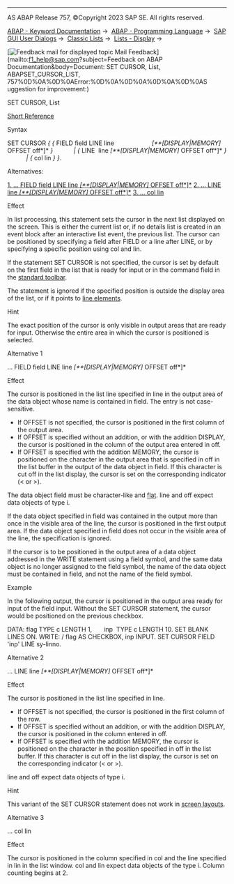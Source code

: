   

* * *

AS ABAP Release 757, ©Copyright 2023 SAP SE. All rights reserved.

[ABAP - Keyword Documentation](https://help.sap.com/doc/abapdocu_757_index_htm/7.57/en-US/abenabap.htm) →  [ABAP - Programming Language](https://help.sap.com/doc/abapdocu_757_index_htm/7.57/en-US/abenabap_reference.htm) →  [SAP GUI User Dialogs](https://help.sap.com/doc/abapdocu_757_index_htm/7.57/en-US/abenabap_screens.htm) →  [Classic Lists](https://help.sap.com/doc/abapdocu_757_index_htm/7.57/en-US/abenabap_dynpro_list.htm) →  [Lists - Display](https://help.sap.com/doc/abapdocu_757_index_htm/7.57/en-US/abenlists_displayed.htm) → 

 [![](Mail.gif?object=Mail.gif&sap-language=EN "Feedback mail for displayed topic") Mail Feedback](mailto:f1_help@sap.com?subject=Feedback on ABAP Documentation&body=Document: SET CURSOR, List, ABAPSET_CURSOR_LIST, 757%0D%0A%0D%0AError:%0D%0A%0D%0A%0D%0A%0D%0AS
uggestion for improvement:)

SET CURSOR, List

[Short Reference](https://help.sap.com/doc/abapdocu_757_index_htm/7.57/en-US/abapset_cursor_shortref.htm)

Syntax

SET CURSOR *{* *{* FIELD field LINE line
                     *\[**\[*DISPLAY*|*MEMORY*\]* OFFSET off*\]* *}*
           *|* *{* LINE  line *\[**\[*DISPLAY*|*MEMORY*\]* OFFSET off*\]* *}*
           *|* *{* col lin *}* *}*.

Alternatives:

[1\. ... FIELD field LINE line *\[**\[*DISPLAY*|*MEMORY*\]* OFFSET off*\]*](#!ABAP_ALTERNATIVE_1@1@)
[2\. ... LINE line *\[**\[*DISPLAY*|*MEMORY*\]* OFFSET off*\]*](#!ABAP_ALTERNATIVE_2@2@)
[3\. ... col lin](#!ABAP_ALTERNATIVE_3@3@)

Effect

In list processing, this statement sets the cursor in the next list displayed on the screen. This is either the current list or, if no details list is created in an event block after an interactive list event, the previous list. The cursor can be positioned by specifying a field after FIELD or a line after LINE, or by specifying a specific position using col and lin.

If the statement SET CURSOR is not specified, the cursor is set by default on the first field in the list that is ready for input or in the command field in the [standard toolbar](https://help.sap.com/doc/abapdocu_757_index_htm/7.57/en-US/abenstandard_toolbar_glosry.htm "Glossary Entry").

The statement is ignored if the specified position is outside the display area of the list, or if it points to [line elements](https://help.sap.com/doc/abapdocu_757_index_htm/7.57/en-US/abenline_element_glosry.htm "Glossary Entry").

Hint

The exact position of the cursor is only visible in output areas that are ready for input. Otherwise the entire area in which the cursor is positioned is selected.

Alternative 1   

... FIELD field LINE line *\[**\[*DISPLAY*|*MEMORY*\]* OFFSET off*\]*

Effect

The cursor is positioned in the list line specified in line in the output area of the data object whose name is contained in field. The entry is not case-sensitive.

-   If OFFSET is not specified, the cursor is positioned in the first column of the output area.
-   If OFFSET is specified without an addition, or with the addition DISPLAY, the cursor is positioned in the column of the output area entered in off.
-   If OFFSET is specified with the addition MEMORY, the cursor is positioned on the character in the output area that is specified in off in the list buffer in the output of the data object in field. If this character is cut off in the list display, the cursor is set on the corresponding indicator (< or >).

The data object field must be character-like and [flat](https://help.sap.com/doc/abapdocu_757_index_htm/7.57/en-US/abenflat_glosry.htm "Glossary Entry"). line and off expect data objects of type i.

If the data object specified in field was contained in the output more than once in the visible area of the line, the cursor is positioned in the first output area. If the data object specified in field does not occur in the visible area of the line, the specification is ignored.

If the cursor is to be positioned in the output area of a data object addressed in the WRITE statement using a field symbol, and the same data object is no longer assigned to the field symbol, the name of the data object must be contained in field, and not the name of the field symbol.

Example

In the following output, the cursor is positioned in the output area ready for input of the field input. Without the SET CURSOR statement, the cursor would be positioned on the previous checkbox.

DATA: flag TYPE c LENGTH 1,
      inp  TYPE c LENGTH 10.
SET BLANK LINES ON.
WRITE: / flag AS CHECKBOX, inp INPUT.
SET CURSOR FIELD 'inp' LINE sy-linno.

Alternative 2   

... LINE line *\[**\[*DISPLAY*|*MEMORY*\]* OFFSET off*\]*

Effect

The cursor is positioned in the list line specified in line.

-   If OFFSET is not specified, the cursor is positioned in the first column of the row.
-   If OFFSET is specified without an addition, or with the addition DISPLAY, the cursor is positioned in the column entered in off.
-   If OFFSET is specified with the addition MEMORY, the cursor is positioned on the character in the position specified in off in the list buffer. If this character is cut off in the list display, the cursor is set on the corresponding indicator (< or >).

line and off expect data objects of type i.

Hint

This variant of the SET CURSOR statement does not work in [screen layouts](https://help.sap.com/doc/abapdocu_757_index_htm/7.57/en-US/abenscreen_glosry.htm "Glossary Entry").

Alternative 3   

... col lin

Effect

The cursor is positioned in the column specified in col and the line specified in lin in the list window. col and lin expect data objects of the type i. Column counting begins at 2.